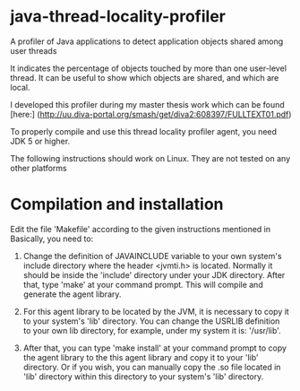 # java-thread-locality-profiler
A profiler of Java applications to detect application objects shared among user threads

It indicates the percentage of objects touched by more than one user-level
thread. It can be useful to show which objects are shared, and which are local.

I developed this profiler during my master thesis work which can be found
[here:]
(http://uu.diva-portal.org/smash/get/diva2:608397/FULLTEXT01.pdf)


To properly compile and use this thread locality profiler agent, you need JDK 5 
or higher.

The following instructions should work on Linux. They are not tested on
any other platforms

# Compilation and installation
Edit the file 'Makefile' according to the given instructions mentioned in
Basically, you need to:

  1. Change the definition of JAVAINCLUDE variable to your own system's include 
	 directory where the header <jvmti.h> is located. Normally it should be 
	 inside the 'include' directory under your JDK directory.
	 After that, type 'make' at your command prompt. This will compile and 
	 generate the agent library. 
	 
  2.  For this agent library to be located by the JVM, it is necessary to copy it
	  to your system's 'lib' directory. You can change the USRLIB definition  
	  to your own lib directory, for example, under my system it is: '/usr/lib'.  

  3.  After that, you can type 'make install' at your command prompt to copy the
 	  agent library to the this agent library and copy it to your 'lib' directory.
 	  Or if you wish, you can manually copy the .so  file located  in 'lib'
 	  directory within this directory to your system's 'lib' directory.

